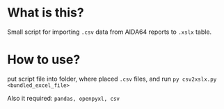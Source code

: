 # What is this?
Small script for importing `.csv` data from AIDA64 reports to `.xslx` table.

# How to use?
put script file into folder, where placed `.csv` files, and run
`py csv2xslx.py <bundled_excel_file>`

Also it required: `pandas, openpyxl, csv`
